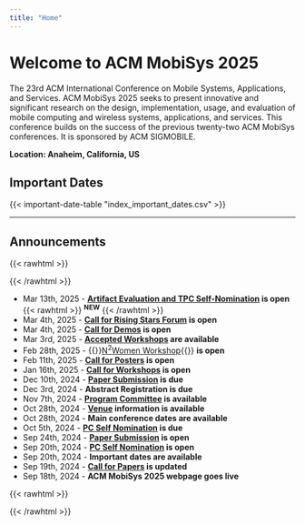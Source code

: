 ```yaml
---
title: "Home"
---
```

# Welcome to ACM MobiSys 2025

The 23rd ACM International Conference on Mobile Systems, Applications, and Services. ACM MobiSys 2025 seeks to present innovative and significant research on the design, implementation, usage, and evaluation of mobile computing and wireless systems, applications, and services. This conference builds on the success of the previous twenty-two ACM MobiSys conferences. It is sponsored by ACM SIGMOBILE.

**Location: Anaheim, California, US**

## Important Dates

<!-- Modify the assets/index_important_dates.csv to modify the date -->
{{< important-date-table "index_important_dates.csv" >}}

---

## Announcements

{{< rawhtml >}}
<div class="no-indent">
{{< /rawhtml >}}

- Mar 13th, 2025 - **[Artifact Evaluation and TPC Self-Nomination](./artifact_evaluation/) is open** {{< rawhtml >}} <span class="new"><sup><b>NEW</b></sup></span> {{< /rawhtml >}}
- Mar 4th, 2025 - **[Call for Rising Stars Forum](./rising_stars/) is open**
- Mar 4th, 2025 - **[Call for Demos](./call_for_demos/) is open**
- Mar 3rd, 2025 - **[Accepted Workshops](./accepted_workshops/) are available**
- Feb 28th, 2025 - {{<rawhtml>}}<a href="./n2women/">N<sup>2</sup>Women Workshop</a>{{</rawhtml>}} **is open**
- Feb 11th, 2025 - **[Call for Posters](./call_for_posters/) is open**
- Jan 16th, 2025 - **[Call for Workshops](./call_for_workshops/) is open**
- Dec 10th, 2024 - **[Paper Submission](https://mobisys25.hotcrp.com) is due**
- Dec 3rd, 2024 - **Abstract Registration is due**
- Nov 7th, 2024 - **[Program Committee](./program_committee/) is available**
- Oct 28th, 2024 - **[Venue](./venue/) information is available**
- Oct 28th, 2024 - **Main conference dates are available**
- Oct 5th, 2024 - **[PC Self Nomination](./pc_self_nomination/) is due**
- Sep 24th, 2024 - **[Paper Submission](https://mobisys25.hotcrp.com) is open**
- Sep 20th, 2024 - **[PC Self Nomination](./pc_self_nomination/) is open**
- Sep 20th, 2024 - **Important dates are available**
- Sep 19th, 2024 - **[Call for Papers](./call_for_papers/) is updated**
- Sep 18th, 2024 - **ACM MobiSys 2025 webpage goes live**

{{< rawhtml >}}
</div>
{{< /rawhtml >}}
